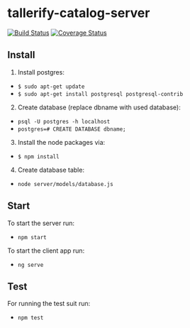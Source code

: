 # tallerify-catalog-server
[![Build Status](https://travis-ci.org/manuporto/tallerify-catalog.svg?branch=develop)](https://travis-ci.org/manuporto/tallerify-catalog)
[![Coverage Status](https://coveralls.io/repos/github/manuporto/tallerify-catalog-server/badge.svg?branch=develop)](https://coveralls.io/github/manuporto/tallerify-catalog-server?branch=develop)


## Install
1. Install postgres:
  * `$ sudo apt-get update`
  * `$ sudo apt-get install postgresql postgresql-contrib`
2. Create database (replace dbname with used database):
  * `psql -U postgres -h localhost`
  * `postgres=# CREATE DATABASE dbname;`
3. Install the node packages via:
  * `$ npm install`
4. Create database table:
  * `node server/models/database.js`
  
## Start
To start the server run:

* `npm start`

To start the client app run:

* `ng serve`

## Test
For running the test suit run:

* `npm test`
